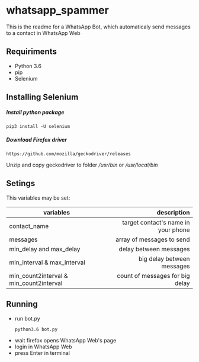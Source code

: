 # whatsapp_spammer

This is the readme for a WhatsApp Bot, which automaticaly send messages to a contact in WhatsApp Web


## Requiriments
* Python 3.6
* pip
* Selenium

## Installing Selenium
##### Install python package
```
pip3 install -U selenium
```
##### Download Firefox driver
 
```
https://github.com/mozilla/geckodriver/releases
```
Unzip and copy geckodriver to folder */usr/bin* or */usr/local/bin*



## Setings
This variables may be set:

| variables        | description|
| ------------- |--------------:|
| contact_name                              | target contact's name in your phone |
| messages                                  | array of messages to send           |
| min_delay and max_delay                   | delay between messages              |
| min_interval & max_interval               | big delay between messages          |
| min_count2interval & min_count2interval   | count of messages for big delay     |


## Running

- run bot.py
    ```
    python3.6 bot.py
    ```
- wait firefox opens WhatsApp Web's page
- login in WhatsApp Web
- press Enter in terminal


